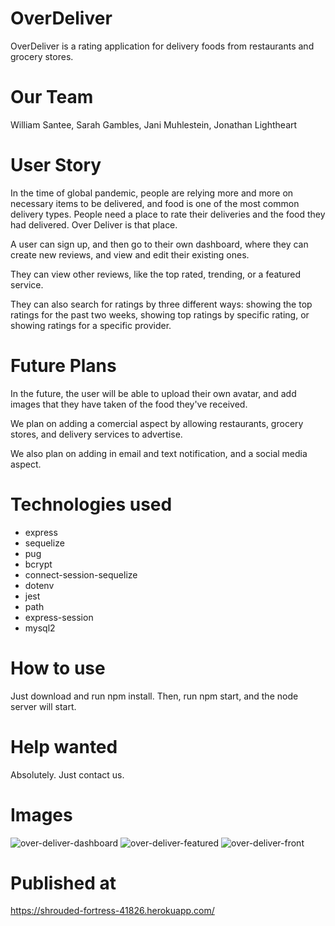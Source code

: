 # OverDeliver
OverDeliver is a rating application for delivery foods from restaurants and grocery stores. 

# Our Team
William Santee,
Sarah Gambles,
Jani Muhlestein,
Jonathan Lightheart

# User Story
In the time of global pandemic, people are relying more and more on necessary items to be delivered, and food is one of the most common delivery types. People need a place to rate their deliveries and the food they had delivered. Over Deliver is that place.

A user can sign up, and then go to their own dashboard, where they can create new reviews, and view and edit their existing ones.

They can view other reviews, like the top rated, trending, or a featured service.

They can also search for ratings by three different ways: showing the top ratings for the past two weeks, showing top ratings by specific rating, or showing ratings for a specific provider.

# Future Plans
In the future, the user will be able to upload their own avatar, and add images that they have taken of the food they've received.

We plan on adding a comercial aspect by allowing restaurants, grocery stores, and delivery services to advertise.

We also plan on adding in email and text notification, and a social media aspect.

# Technologies used
* express
* sequelize
* pug
* bcrypt
* connect-session-sequelize
* dotenv
* jest
* path
* express-session
* mysql2

# How to use
Just download and run npm install. Then, run npm start, and the node server will start.

# Help wanted
Absolutely. Just contact us.

# Images

![over-deliver-dashboard](https://user-images.githubusercontent.com/52082187/99198478-0fc26180-2756-11eb-803f-f1ff9131b48c.jpg)
![over-deliver-featured](https://user-images.githubusercontent.com/52082187/99198480-13ee7f00-2756-11eb-8057-2b1b0d5da3b7.jpg)
![over-deliver-front](https://user-images.githubusercontent.com/52082187/99198484-181a9c80-2756-11eb-90b7-fa0ca7f6bf85.jpg)

# Published at
https://shrouded-fortress-41826.herokuapp.com/
